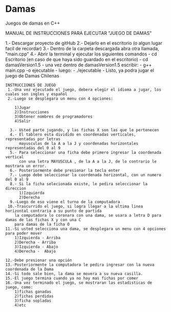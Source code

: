 # Damas
Juegos de damas en C++

MANUAL DE INSTRUCCIONES PARA EJECUTAR "JUEGO DE DAMAS"

1.- Descargar proyecto de gitHub
2.- Dejarlo en el escritorio (o algun lugar facil de recordar)
3.- Dentro de la carpeta descargada abra otra llamada, "main.cpp"
4.- Abrir la terminal y ejecutar los siguientes comandos
    - cd Escritorio (en caso de que haya sido guardado en el escritorio)
    - cd damasVersion1.5
    - una vez dentro de damasVersion1.5 escribir:
    - g++ main.cpp -o ejecutable 
    - luego:
    - ./ejecutable
    - Listo, ya podra jugar el juego de Damas Chilenas
    
    
    INSTRUCCIONES DE JUEGO
     1.-Una vez ejecutado el juego, debera elegir el idioma a jugar, los cuales son ingles y español
     2.-Luego se desplegara un menu con 4 opciones:
        
        1)Jugar
        2)Instrucciones
        3)Obtener nombres de programadores
        4)Salir
      
      3.- Usted parte jugando, y las fichas X son las que le pertenecen
      4.- El tablero esta dividido en coordenadas verticales, representadas por letras 
          mayusculas de la A a la J y coordenadas horizontales representadas del 0 al 9
      5.- Para seleccionar una ficha debe primero ingresar la coordenada vertical 
          con una letra MAYUSCULA , de la A a la J, de lo contrario le mostrara un error.
      6.- Posteriormente debe presionar la tecla enter
      7.- Luego debe seleccionar la coordenada horizontal, con un numero del 0 al 9
      8.- Si la ficha selecionada existe, le pedira seleccionar la direccion
          1)Izquierda
          2)Derecha
      9.-Luego de eso viene el turno de la computadora
     10.-Trascurrido el juego, si logra llegar a la ultima linea horizontal contraria a su punto de partida
        la computadora lo coronara con una dama, se usara a letra D para damas de las fichas X y con una C
        para damas de la ficha O
    11.-Si usted selecciona una dama, se desplegara un menu con 4 opciones para poder mover
        1)Izquierda - Arriba
        2)Derecha - Arriba
        3)Izquierda - Abajo
        4)Derecha -  Abajo
        
    12.-Debe presionar una opción
    13.-Posteriormente la computadora le pedira ingresar con la nueva coordenada de la Dama
    14.-Si todo sale bien, la dama se movera a su nueva casilla.
    15.-El juego termina cuando ya no hay mas fichas por comer
    16.-Una vez terminado el juego, se mostraran las estadisticas de juego, como:
        1)fichas ganadas
        2)fichas perdidas
        3)ficha sopladas
        4)etc
        
